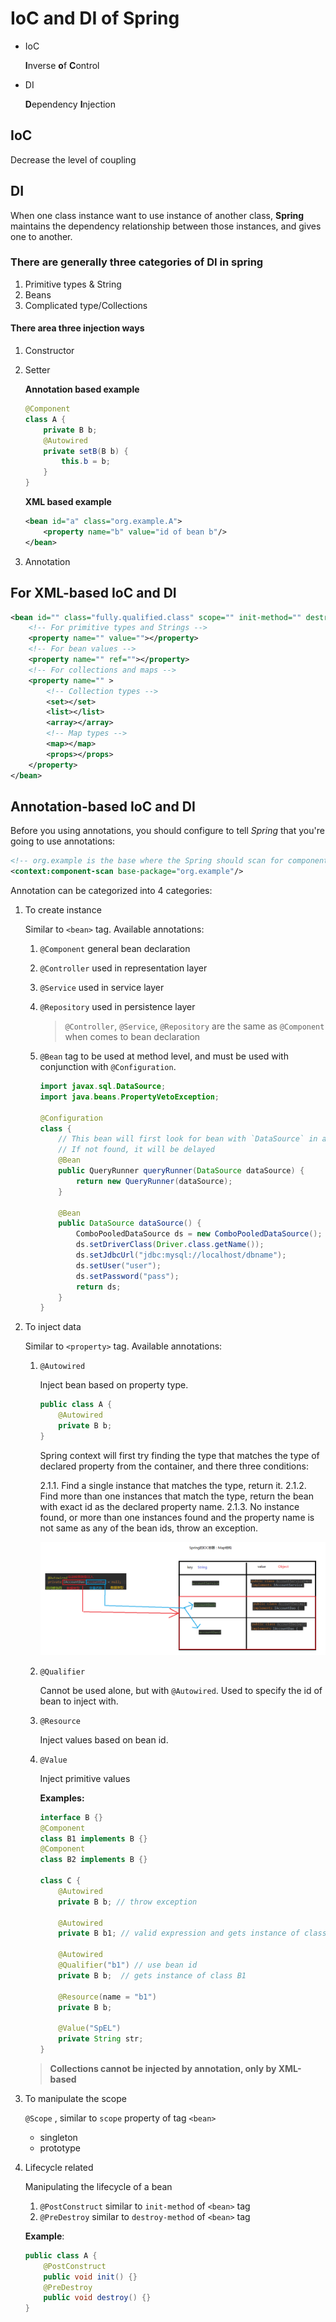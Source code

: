 # IoC and DI of Spring

- IoC

  **I**nverse **o**f **C**ontrol

- DI

  **D**ependency **I**njection

## IoC

Decrease the level of coupling

## DI

When one class instance want to use instance of another class,  **Spring** maintains the dependency relationship between those instances, and gives one to another.

### There are generally three categories of DI in spring

1. Primitive types & String
2. Beans
3. Complicated type/Collections

#### There area three **injection ways**

1. Constructor
2. Setter

    **Annotation based example**

    ```java
    @Component
    class A {
        private B b;
        @Autowired
        private setB(B b) {
            this.b = b;
        }
    }
    ```

    **XML based example**

    ```xml
    <bean id="a" class="org.example.A">
        <property name="b" value="id of bean b"/>
    </bean>
    ```

3. Annotation

## For XML-based IoC and DI

```xml
<bean id="" class="fully.qualified.class" scope="" init-method="" destroy-method="">
    <!-- For primitive types and Strings -->
    <property name="" value=""></property>
    <!-- For bean values -->
    <property name="" ref=""></property>
    <!-- For collections and maps -->
    <property name="" >
        <!-- Collection types -->
        <set></set>
        <list></list>
        <array></array>
        <!-- Map types -->
        <map></map>
        <props></props>
    </property>
</bean>
```

## Annotation-based IoC and DI

Before you using annotations, you should configure to tell _Spring_ that you're going to use annotations:

```xml
<!-- org.example is the base where the Spring should scan for components from -->
<context:component-scan base-package="org.example"/>
```

Annotation can be categorized into 4 categories:

1. To create instance

    Similar to `<bean>` tag. Available annotations:

   1. `@Component` general bean declaration
   2. `@Controller` used in representation layer
   3. `@Service` used in service layer
   4. `@Repository` used in persistence layer

        > `@Controller`, `@Service`, `@Repository` are the same as `@Component` when comes to bean declaration

   5. `@Bean` tag to be used at method level, and must be used with conjunction with `@Configuration`.

        ```java
        import javax.sql.DataSource;
        import java.beans.PropertyVetoException;

        @Configuration
        class {
            // This bean will first look for bean with `DataSource` in application container.
            // If not found, it will be delayed
            @Bean
            public QueryRunner queryRunner(DataSource dataSource) {
                return new QueryRunner(dataSource);
            }

            @Bean
            public DataSource dataSource() {
                ComboPooledDataSource ds = new ComboPooledDataSource();
                ds.setDriverClass(Driver.class.getName());
                ds.setJdbcUrl("jdbc:mysql://localhost/dbname");
                ds.setUser("user");
                ds.setPassword("pass");
                return ds;
            }
        }
        ```

2. To inject data

    Similar to `<property>` tag. Available annotations:

    1. `@Autowired`

        Inject bean based on property type.

        ```java
        public class A {
            @Autowired
            private B b;
        }
        ```

        Spring context will first try finding the type that matches the type of declared property from the container, and there three conditions:

        2.1.1. Find a single instance that matches the type, return it.
        2.1.2. Find more than one instances that match the type, return the bean with exact id as the declared property name.
        2.1.3. No instance found, or more than one instances found and the property name is not same as any of the bean ids, throw an exception.

        ![image-20200629105524117](images/IoC-DI/image-20200629105524117.png)

    2. `@Qualifier`

       Cannot be used alone, but with `@Autowired`. Used to specify the id of bean to inject with.

    3. `@Resource`

       Inject values based on bean id.

    4. `@Value`

       Inject primitive values

       **Examples:**

       ```java
       interface B {}
       @Component
       class B1 implements B {}
       @Component
       class B2 implements B {}

       class C {
           @Autowired
           private B b; // throw exception

           @Autowired
           private B b1; // valid expression and gets instance of class B1

           @Autowired
           @Qualifier("b1") // use bean id
           private B b;	 // gets instance of class B1

           @Resource(name = "b1")
           private B b;

           @Value("SpEL")
           private String str;
       }
       ```

   > **Collections cannot be injected by annotation, only by XML-based**

3. To manipulate the scope

   `@Scope` , similar to `scope` property of tag `<bean>`

   - singleton
   - prototype

4. Lifecycle related

   Manipulating the lifecycle of a bean

   1. `@PostConstruct` similar to `init-method` of `<bean>` tag
   2. `@PreDestroy` similar to `destroy-method` of `<bean>` tag

   **Example**:

   ```java
   public class A {
       @PostConstruct
       public void init() {}
       @PreDestroy
       public void destroy() {}
   }
   ```
